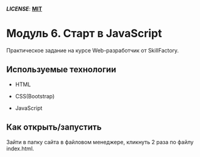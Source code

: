 ***LICENSE***: [**MIT**](./license)
# Модуль 6. Старт в JavaScript

Практическое задание на курсе Web-разработчик от SkillFactory.

## Используемые технологии

* HTML

* CSS(Bootstrap)

* JavaScript

## Как открыть/запустить

Зайти в папку сайта в файловом менеджере, кликнуть 2 раза по файлу index.html.
